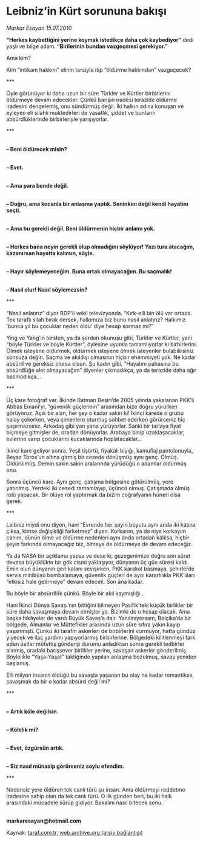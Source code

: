 # Leibniz’in Kürt sorununa bakışı

*Markar Esayan 15.07.2010*

<div class="yazi"><p><b>“Herkes kaybettiğini yerine koymak istedikçe daha çok kaybediyor” </b>dedi yaşlı ve bilge adam.<b> “Birilerinin bundan vazgeçmesi gerekiyor.”</b></p>
<p>Ama kim?</p>
<p>Kim “intikam hakkını” elinin tersiyle itip “öldürme hakkından” vazgeçecek?</p>
<p>***</p>
<p>Öyle görünüyor ki daha uzun bir süre Türkler ve Kürtler birbirlerini öldürmeye devam edecekler. Çünkü barışın iradesi terazide öldürme iradesini dengelemiş, onu sündürmüş değil. İki halkın adına konuşan ve eyleyen eli silahlı muktedirleri de vasatlık, şiddet ve bunların absürdlüklerinde birbirleriyle yarışıyorlar.</p>
<p>***</p>
<p><b><br/>– Beni öldürecek misin?</b></p>
<p><b><br/>– Evet.</b></p>
<p><b><br/>– Ama para bende değil. </b></p>
<p><b><br/>– Doğru, ama kocanla bir anlaşma yaptık. Seninkini değil kendi hayatını seçti.</b></p>
<p><b><br/>– Ama bu gerekli değil. Beni öldürmenin hiçbir anlamı yok.</b></p>
<p><b><br/>– Herkes bana neyin gerekli olup olmadığını söylüyor! Yazı tura atacağım, kazanırsan hayatta kalırsın, söyle.</b></p>
<p><b><br/>– Hayır söylemeyeceğim. Buna ortak olmayacağım. Bu saçmalık!</b></p>
<p><b><br/>– Nasıl olur! Nasıl söylemezsin?</b></p>
<p>***</p>
<p>“Nasıl anlatırız” diyor BDP’li vekil televizyonda. “Kırk-elli bin ölü var ortada. Tek taraflı silah bırak dersek, halkımıza biz bunu nasıl anlatırız? Halkımız ‘bunca yıl bu çocuklar neden öldü’ diye hesap sormaz mı?”</p>
<p>Ying ve Yang’ın tersten, ya da şerden okunuşu gibi, Türkler ve Kürtler, yani “böyle Türkler ve böyle Kürtler”, öylesine uyumla tamamlıyorlar ki birbirlerini. Ölmek isteyene öldürmek, öldürmek isteyene ölmek isteyenler bulabilirsiniz sonsuza değin. Saçma ve akıldışı olmasının hiçbir ehemmiyeti yok. Ne kadar absürd ve gereksiz olursa olsun. Şu kadın gibi, “Hayatım pahasına bu absürdlüğe alet olmayacağım” diyenler çıkmadıkça, ya da terazide daha ağır basmadıkça...</p>
<p>***</p>
<p>Üç kare fotoğraf var. İlkinde Batman Beşiri’de 2005 yılında yakalanan PKK’li Abbas Emani’yi, “güvenlik güçlerinin” arasından bize doğru yürürken görüyoruz. Açık bir alan, her şey o kadar sakin ki! İkinci karede o grubu halay çekerken, veya çimenlere oturmuş sohbet ederken görürseniz hiç şaşırmazsınız. Arkadaş gibi yan yana yürüyorlar. Sanki bir tarlaya fiyat biçmeye gitmişler de, oradan dönüyorlar. Arabaya binip uzaklaşacaklar, evlerine varıp çocuklarını kucaklarında hoplatacaklar...</p>
<p>İkinci kare geliyor sonra. Yeşil tişörtü, fiyakalı bıyığı, kamuflaj pantolonuyla, Beyaz Toros’un altına girmiş bir cesede dönüşmüş aynı genç. Ölmüş. Öldürülmüş. Demin sakin sakin aralarında yürüdüğü o adamlar öldürmüş onu.</p>
<p>Sonra üçüncü kare. Aynı genç, çatışma bölgesine götürülmüş, yere yatırılmış. Yerdeki iki cesedi tamamlayıp, üçüncü olmuş. Çatışmada ölmüş rolü yapacak. Bir ölüye rol yaptırmak da bizim coğrafyanın hüneri olsa gerek.</p>
<p>***</p>
<p>Leibniz miydi onu diyen, hani “Evrende her şeyin boyutu aynı anda iki katına çıksa, kimse değişikliği farketmez” diyen. Korkarım, ya da niye korkayım canım, dünün ölme ve öldürme nedenleri aynı anda ortadan kalksa, hiçbir şeyin farkında olmayacağız biz, ölmeye de öldürmeye de devam edeceğiz. </p>
<p>Ya da NASA bir açıklama yapsa ve dese ki, gezegenimize doğru son sürat devasa büyüklükte bir gök cismi yaklaşıyor, dünyanın üç gün süresi kaldı. Emin olun dünyanın geri kalanı sevişirken, PKK karakol basmaya, şehirlerde servis minibüsü bombalamaya, güvenlik güçleri de aynı kararlılıkla PKK’lıları “etkisiz hale getirmeye” devam edecek. Son âna kadar.</p>
<p>Bu böyle bir absürdlük çünkü. Böyle bir akıl kaymışlığı...</p>
<p>Hani İkinci Dünya Savaşı’nın bittiğini bilmeyen Pasifik’teki küçük birlikler bir süre daha savaşmaya devam etmişler ya. Bizimki de o hesap olacak. Ama başka hikâyeler de vardı Büyük Savaş’a dair. Yanılmıyorsam, Belçika’da bir bölgede, Almanlar ve Müttefikler arasında uzun süre sıfıra yakın kayıp yaşanmıştı. Çünkü iki tarafın askerleri de birbirlerini vurmuyor, hatta gündüz yiyecek ve ilaç yardımı yapıyorlarmış birbirlerine. Bölgedeki kilitlenmeyi fark eden üstler müfettiş gönderip durumu anladıktan sonra gerekli tedbirler alınmış, oradaki barışsever birlikler yerine, savaşan askerler gönderilmiş. Böylelikle “Yaşa-Yaşat” taktiğinde yapılan anlaşma bozulmuş, savaş yeniden başlamış.</p>
<p>Elli milyon insanın öldüğü bu savaşta yaşanan bu olay ne kadar romantikse, savaşmak da bir o kadar absürd değil mi?</p>
<p>***</p>
<p><b><br/>– Artık köle değilsin.</b></p>
<p><b><br/>– Kölelik mi?</b></p>
<p><b><br/>– Evet, özgürsün artık.</b></p>
<p><b><br/>– Siz nasıl münasip görürseniz soylu efendim.</b></p>
<p>***</p>
<p>Nedensiz yere öldüren tek canlı türü şu insan. Ama öldürmeyi reddetme iradesine sahip olan da tek canlı türü. O ilk günden beri, bu iki halk arasındaki mücadele sürüp gidiyor. Bakalım nasıl bitecek sonu. </p>
<p><b><br/>markaresayan@hotmail.com</b></p></div>

Kaynak: [taraf.com.tr](http://www.taraf.com.tr:80/markar-esayan/makale-leibniz-in-kurt-sorununa-bakisi.htm), [web.archive.org (arşiv bağlantısı)](http://web.archive.org/web/20100718214202/http://www.taraf.com.tr:80/markar-esayan/makale-leibniz-in-kurt-sorununa-bakisi.htm)

